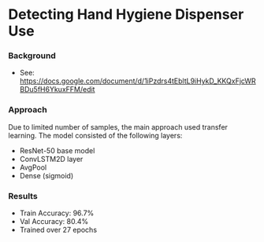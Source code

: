 # Detecting Hand Hygiene Dispenser Use

### Background
- See: https://docs.google.com/document/d/1iPzdrs4tEbltL9iHykD_KKQxFjcWRBDu5fH6YkuxFFM/edit

### Approach
Due to limited number of samples, the main approach used transfer learning. The model consisted of the following layers:
- ResNet-50 base model
- ConvLSTM2D layer
- AvgPool
- Dense (sigmoid)

### Results
- Train Accuracy: 96.7%
- Val Accuracy: 80.4%
- Trained over 27 epochs
